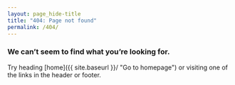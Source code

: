 ```yaml
---
layout: page_hide-title
title: "404: Page not found"
permalink: /404/
---
```


### We can’t seem to find what you’re looking for.

Try heading [home]({{ site.baseurl }}/ "Go to homepage") or visiting one of the links in the header or footer.
